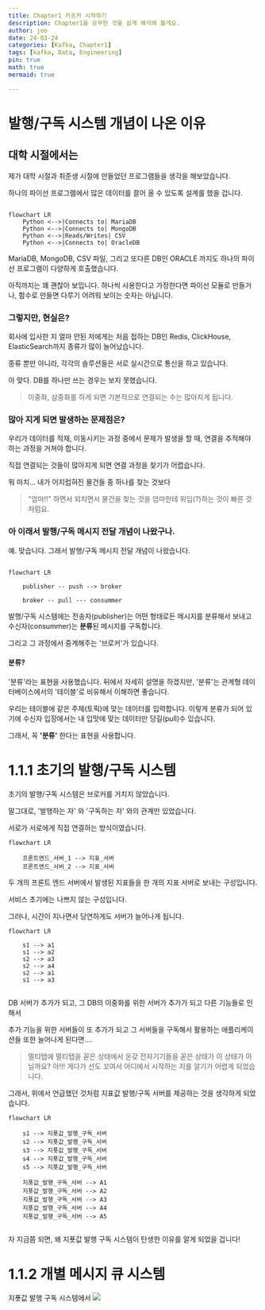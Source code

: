 ```yaml
---
title: Chapter1 카프카 시작하기
description: Chapter1을 공부한 것을 쉽게 해석해 볼게요.
author: joo
date: 24-03-24
categories: [Kafka, Chapter1]
tags: [kafka, Data, Engineering]
pin: true
math: true
mermaid: true

---
```


# 발행/구독 시스템 개념이 나온 이유

## 대학 시절에서는

제가 대학 시절과 취준생 시절에 만들었던 프로그램들을 생각을 해보았습니다.

하나의 파이선 프로그램에서 많은 데이터를 끌어 올 수 있도록 설계를 했을 겁니다.


```mermaid

flowchart LR
    Python <-->|Connects to| MariaDB
    Python <-->|Connects to| MongoDB
    Python <-->|Reads/Writes| CSV
    Python <-->|Connects to| OracleDB

```


MariaDB, MongoDB, CSV 파일, 그리고 또다른 DB인 ORACLE 까지도 하나의 파이선 프로그램이 다양하게 호출했습니다.

아직까지는 꽤 괜찮아 보입니다.
하나씩 사용한다고 가정한다면 파이선 모듈로 만들거나, 함수로 만들면 다루기 어려워 보이는 숫자는 아닙니다.

### 그렇지만, 현실은?

회사에 입사한 지 얼마 안된 저에게는 처음 접하는 DB인 Redis, ClickHouse, ElasticSearch까지 종류가 많이 늘어났습니다.

종류 뿐만 아니라, 각각의 솔루션들은 서로 실시간으로 통신을 하고 있습니다.
 
아 맞다. DB를 하나만 쓰는 경우는 보지 못했습니다. 
>이중화, 삼중화를 하게 되면 기본적으로 연결되는 수는 많아지게 됩니다.

### 많아 지게 되면 발생하는 문제점은?

우리가 데이터를 적재, 이동시키는 과정 중에서 문제가 발생을 할 때, 연결을 추적해야 하는 과정을 거쳐야 합니다.

직접 연결되는 것들이 많아지게 되면 연결 과정을 찾기가 어렵습니다.

뭐 마치... 내가 어지럽혀진 물건들 중 하나를 찾는 것보다

>"엄마!!" 하면서 외치면서 물건을 찾는 것을 엄마한테 위임(?)하는 것이 빠른 것처럼요.

### 아 이래서 발행/구독 메시지 전달 개념이 나왔구나.
예. 맞습니다.
그래서 발행/구독 메시지 전달 개념이 나왔습니다.

```mermaid

flowchart LR
    
    publisher -- push --> broker
    
    broker -- pull --- consummer

```
발행/구독 시스템에는 전송자(publisher)는 어떤 형태로든 메시지를 분류해서 보내고
수신자(consummer)는 **분류**된 메시지를 구독합니다.

그리고 그 과정에서 중계해주는 '브로커'가 있습니다.

#### 분류?
'분류'라는 표현을 사용했습니다. 뒤에서 자세히 설명을 하겠지만, 
'분류'는 관계형 데이터베이스에서의 '테이블'로 비유해서 이해하면 좋습니다.

우리는 테이블에 같은 주제(토픽)에 맞는 데이터를 입력합니다. 이렇게 분류가 되어 있기에 수신자 입장에서는 내 입맛에 맞는 데이터만 당길(pull)수 있습니다.

그래서, 꼭 **'분류'** 한다는 표현을 사용합니다.

# 1.1.1 초기의 발행/구독 시스템
초기의 발행/구독 시스템은 브로커를 거치지 않았습니다.

말그대로, '발행하는 자' 와 '구독하는 자' 와의 관계만 있었습니다.

서로가 서로에게 직접 연결하는 방식이였습니다.
```mermaid
flowchart LR

    프론트엔드_서버_1 --> 지표_서버
    프론트엔드_서버_2 --> 지표_서버

```
두 개의 프론트 엔드 서버에서 발생된 지표들을 한 개의 지표 서버로 보내는 구성입니다.

서비스 초기에는 나쁘지 않는 구성입니다.

그러나, 시간이 지나면서 당연하게도 서버가 늘어나게 됩니다.

```mermaid
flowchart LR

    s1 --> a1
    s1 --> a2
    s2 --> a3
    s2 --> a4
    s2 --> a1
    s1 --> a3


```
DB 서버가 추가가 되고, 그 DB의 이중화를 위한 서버가 추가가 되고 다른 기능들로 인해서

추가 기능을 위한 서버들이 또 추가가 되고 그 서버들을 구독해서 활용하는 애플리케이션들 또한 늘어나게 된다면....


>멀티탭에 멀티탭을 꼳은 상태에서 온갖 전자기기들을 꼳은 상태가 이 상태가 아닐까요?
>아!!! 게다가 선도 꼬여서 어디에서 시작하는 지를 알기가 어렵게 되었습니다.

그래서, 위에서 언급했던 것처럼 지표값 발행/구독 서버를 제공하는 것을 생각하게 되었습니다.

```mermaid
flowchart LR

    s1 --> 지푯값_발행_구독_서버
    s2 --> 지푯값_발행_구독_서버
    s3 --> 지푯값_발행_구독_서버
    s4 --> 지푯값_발행_구독_서버
    s5 --> 지푯값_발행_구독_서버

    지푯값_발행_구독_서버 --> A1
    지푯값_발행_구독_서버 --> A2
    지푯값_발행_구독_서버 --> A3
    지푯값_발행_구독_서버 --> A4
    지푯값_발행_구독_서버 --> A5


```
자 지금쯤 되면, 왜 지푯값 발행 구독 시스템이 탄생한 이유를 알게 되었을 겁니다!

# 1.1.2 개별 메시지 큐 시스템

지푯값 발행 구독 시스템에서 ![](../../2024-03-31-12-11-01.png)